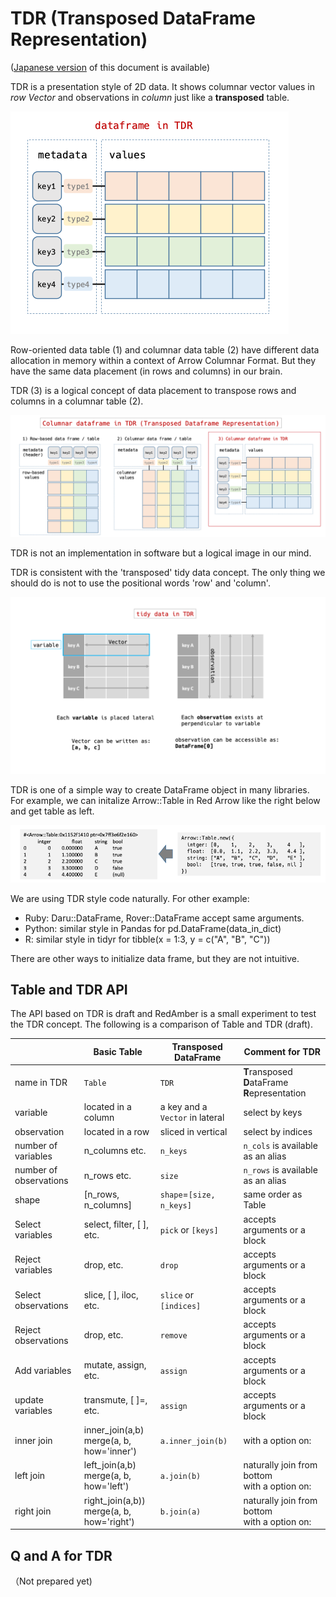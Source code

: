 # TDR (Transposed DataFrame Representation)

([Japanese version](tdr_ja.md) of this document is available)

TDR is a presentation style of 2D data. It shows columnar vector values in *row Vector* and observations in *column* just like a **transposed** table.

![TDR Image](image/tdr.png) 

Row-oriented data table (1) and columnar data table (2) have different data allocation in memory within a context of Arrow Columnar Format. But they have the same data placement (in rows and columns) in our brain.

TDR (3) is a logical concept of data placement to transpose rows and columns in a columnar table (2).

![TDR and Table Image](image/tdr_and_table.png)

TDR is not an implementation in software but a logical image in our mind.

TDR is consistent with the 'transposed' tidy data concept. The only thing we should do is not to use the positional words 'row' and 'column'.

![tidy data in TDR](image/tidy_data_in_TDR.png)

TDR is one of a simple way to create DataFrame object in many libraries. For example, we can initalize Arrow::Table in Red Arrow like the right below and get table as left.

![Arrow Table New](image/arrow_table_new.png)

We are using TDR style code naturally. For other example:
  - Ruby: Daru::DataFrame, Rover::DataFrame accept same arguments.
  - Python: similar style in Pandas for pd.DataFrame(data_in_dict)
  - R: similar style in tidyr for tibble(x = 1:3, y = c("A", "B", "C"))

There are other ways to initialize data frame, but they are not intuitive.

## Table and TDR API

The API based on TDR is draft and RedAmber is a small experiment to test the TDR concept. The following is a comparison of Table and TDR (draft).

|     |Basic Table|Transposed DataFrame|Comment for TDR|
|-----------|---------|------------|---|
|name in TDR|`Table`|`TDR`|**T**ransposed **D**ataFrame **R**epresentation|
|variable   |located in a column|a key and a `Vector` in lateral|select by keys|
|observation|located in a row|sliced in vertical|select by indices|
|number of variables|n_columns etc. |`n_keys`  |`n_cols` is available as an alias|
|number of observations|n_rows etc. |`size` |`n_rows` is available as an alias|
|shape      |[n_rows, n_columns]  |`shape`=`[size, n_keys]` |same order as Table|
|Select variables|select, filter, [ ], etc.|`pick` or `[keys]`  |accepts arguments or a block|
|Reject variables|drop, etc.|`drop`  |accepts arguments or a block|
|Select observations|slice, [ ], iloc, etc.|`slice` or `[indices]` |accepts arguments or a block|
|Reject observations|drop, etc.|`remove`  |accepts arguments or a block|
|Add variables|mutate, assign, etc.|`assign`  |accepts arguments or a block|
|update variables|transmute, [ ]=, etc.|`assign`  |accepts arguments or a block|
|inner join| inner_join(a,b)<br>merge(a, b, how='inner')|`a.inner_join(b)` |with a option on:|
|left join| left_join(a,b)<br>merge(a, b, how='left')|`a.join(b)` |naturally join from bottom<br>with a option on:|
|right join| right_join(a,b))<br>merge(a, b, how='right')|`b.join(a)` |naturally join from bottom<br>with a option on:|

## Q and A for TDR

（Not prepared yet)
